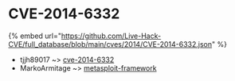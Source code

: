 # CVE-2014-6332
{% embed url="https://github.com/Live-Hack-CVE/full_database/blob/main/cves/2014/CVE-2014-6332.json" %}

* tjjh89017 ~> [cve-2014-6332](https://www.alice-snow.ru/2014/database/cve-2014-6332/cve-2014-6332-tjjh89017)
* MarkoArmitage ~> [metasploit-framework](https://www.alice-snow.ru/2014/database/cve-2014-6332/metasploit-framework-markoarmitage)